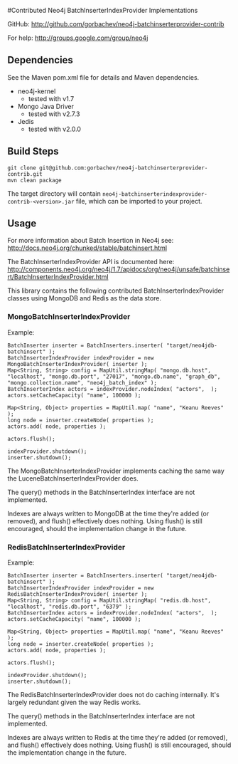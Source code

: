 #Contributed Neo4j BatchInserterIndexProvider Implementations

GitHub:
http://github.com/gorbachev/neo4j-batchinserterprovider-contrib

For help:
http://groups.google.com/group/neo4j

## Dependencies

See the Maven pom.xml file for details and Maven dependencies.

* neo4j-kernel
	* tested with v1.7
* Mongo Java Driver
	* tested with v2.7.3
* Jedis
	* tested with v2.0.0

## Build Steps

	git clone git@github.com:gorbachev/neo4j-batchinserterprovider-contrib.git
	mvn clean package

The target directory will contain `neo4j-batchinserterindexprovider-contrib-<version>.jar` file, which can be imported to your project.

## Usage

For more information about Batch Insertion in Neo4j see: http://docs.neo4j.org/chunked/stable/batchinsert.html

The BatchInserterIndexProvider API is documented here: http://components.neo4j.org/neo4j/1.7/apidocs/org/neo4j/unsafe/batchinsert/BatchInserterIndexProvider.html

This library contains the following contributed BatchInserterIndexProvider classes using MongoDB and Redis as the data store.

### MongoBatchInserterIndexProvider

Example:

	BatchInserter inserter = BatchInserters.inserter( "target/neo4jdb-batchinsert" );
	BatchInserterIndexProvider indexProvider = new MongoBatchInserterIndexProvider( inserter );
	Map<String, String> config = MapUtil.stringMap( "mongo.db.host", "localhost", "mongo.db.port", "27017", "mongo.db.name", "graph_db", "mongo.collection.name", "neo4j_batch_index" );
	BatchInserterIndex actors = indexProvider.nodeIndex( "actors",  );
	actors.setCacheCapacity( "name", 100000 );

	Map<String, Object> properties = MapUtil.map( "name", "Keanu Reeves" );
	long node = inserter.createNode( properties );
	actors.add( node, properties );
 
	actors.flush();
 
	indexProvider.shutdown();
	inserter.shutdown();

The MongoBatchInserterIndexProvider implements caching the same way the LuceneBatchInserterIndexProvider does.

The query() methods in the BatchInserterIndex interface are not implemented.

Indexes are always written to MongoDB at the time they're added (or removed), and flush() effectively does nothing. Using flush() is still encouraged, should the implementation change in the future.

### RedisBatchInserterIndexProvider

Example:

	BatchInserter inserter = BatchInserters.inserter( "target/neo4jdb-batchinsert" );
	BatchInserterIndexProvider indexProvider = new RedisBatchInserterIndexProvider( inserter );
	Map<String, String> config = MapUtil.stringMap( "redis.db.host", "localhost", "redis.db.port", "6379" );
	BatchInserterIndex actors = indexProvider.nodeIndex( "actors",  );
	actors.setCacheCapacity( "name", 100000 );

	Map<String, Object> properties = MapUtil.map( "name", "Keanu Reeves" );
	long node = inserter.createNode( properties );
	actors.add( node, properties );
 
	actors.flush();
 
	indexProvider.shutdown();
	inserter.shutdown();

The RedisBatchInserterIndexProvider does not do caching internally. It's largely redundant given the way Redis works.

The query() methods in the BatchInserterIndex interface are not implemented.

Indexes are always written to Redis at the time they're added (or removed), and flush() effectively does nothing. Using flush() is still encouraged, should the implementation change in the future.